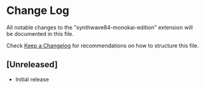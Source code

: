 # Change Log

All notable changes to the "synthwave84-monokai-edition" extension will be documented in this file.

Check [Keep a Changelog](http://keepachangelog.com/) for recommendations on how to structure this file.

## [Unreleased]

- Initial release
